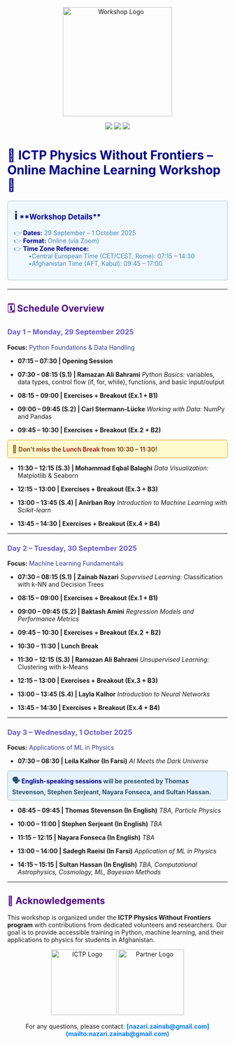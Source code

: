 <p align="center">
  <img src="images/workshop-logo.png" alt="Workshop Logo" width="250"/>
</p>

<p align="center">
  <img src="https://img.shields.io/badge/Python-3.7-blue?style=for-the-badge&logo=python&logoColor=white"/>
  <img src="https://img.shields.io/badge/Zoom-Online-purple?style=for-the-badge&logo=zoom&logoColor=white"/>
  <img src="https://img.shields.io/badge/License-MIT-green?style=for-the-badge"/>
</p>

# <span style="color:#00008B;">🌟 ICTP Physics Without Frontiers – Online Machine Learning Workshop 🌟</span>

<div style="background-color: #F0F8FF; border: 1px solid #B0C4DE; padding: 15px; border-radius: 5px; margin-bottom: 20px;">
  <p style="color: #00008B; font-weight: bold; margin: 0; font-size: 1.2em;">
    <span style="font-size: 1.5em;">ℹ️</span> **Workshop Details**
  </p>
  <ul style="color: #4682B4; list-style-type: '👉 '; padding-left: 20px;">
    <li><strong style="color: #00008B;">Dates:</strong> 29 September – 1 October 2025</li>
    <li><strong style="color: #00008B;">Format:</strong> Online (via Zoom)</li>
    <li><strong style="color: #00008B;">Time Zone Reference:</strong>
      <ul style="list-style-type: '•'; padding-left: 20px;">
        <li>Central European Time (CET/CEST, Rome): 07:15 – 14:30</li>
        <li>Afghanistan Time (AFT, Kabul): 09:45 – 17:00</li>
      </ul>
    </li>
  </ul>
</div>

---

## <span style="color:#4B0082;">🗓️ Schedule Overview</span>

### <span style="color:#6A5ACD;">Day 1 – Monday, 29 September 2025</span>
**Focus:** <span style="color:#363690;">Python Foundations & Data Handling</span>

- **07:15 – 07:30 | Opening Session**

- **07:30 – 08:15 (S.1) | Ramazan Ali Bahrami**
  *Python Basics:* variables, data types, control flow (if, for, while), functions, and basic input/output

- **08:15 – 09:00 | Exercises + Breakout (Ex.1 + B1)**

- **09:00 – 09:45 (S.2) | Carl Stermann-Lücke**
  *Working with Data:* NumPy and Pandas

- **09:45 – 10:30 | Exercises + Breakout (Ex.2 + B2)**

<div style="background-color: #FFFACD; border: 1px solid #DAA520; padding: 10px; border-radius: 5px; margin-top: 10px; margin-bottom: 10px;">
  <p style="color: #8B4513; margin: 0; font-weight: bold;">
    <span style="font-size: 1.2em;">🔔</span> Don't miss the <strong style="color: #B22222;">Lunch Break</strong> from 10:30 – 11:30!
  </p>
</div>

- **11:30 – 12:15 (S.3) | Mohammad Eqbal Balaghi**
  *Data Visualization:* Matplotlib & Seaborn

- **12:15 – 13:00 | Exercises + Breakout (Ex.3 + B3)**

- **13:00 – 13:45 (S.4) | Anirban Roy**
  *Introduction to Machine Learning with Scikit-learn*

- **13:45 – 14:30 | Exercises + Breakout (Ex.4 + B4)**

---

### <span style="color:#6A5ACD;">Day 2 – Tuesday, 30 September 2025</span>
**Focus:** <span style="color:#363690;">Machine Learning Fundamentals</span>

- **07:30 – 08:15 (S.1) | Zainab Nazari**
  *Supervised Learning:* Classification with k-NN and Decision Trees

- **08:15 – 09:00 | Exercises + Breakout (Ex.1 + B1)**

- **09:00 – 09:45 (S.2) | Baktash Amini**
  *Regression Models and Performance Metrics*

- **09:45 – 10:30 | Exercises + Breakout (Ex.2 + B2)**

- **10:30 – 11:30 | Lunch Break**

- **11:30 – 12:15 (S.3) | Ramazan Ali Bahrami**
  *Unsupervised Learning:* Clustering with k-Means

- **12:15 – 13:00 | Exercises + Breakout (Ex.3 + B3)**

- **13:00 – 13:45 (S.4) | Layla Kalhor**
  *Introduction to Neural Networks*

- **13:45 – 14:30 | Exercises + Breakout (Ex.4 + B4)**

---

### <span style="color:#6A5ACD;">Day 3 – Wednesday, 1 October 2025</span>
**Focus:** <span style="color:#363690;">Applications of ML in Physics</span>

- **07:30 – 08:30 | Leila Kalhor (In Farsi)**
  *AI Meets the Dark Universe*

<div style="background-color: #E6F3FF; border: 1px solid #A2B9BF; padding: 10px; border-radius: 5px; margin-top: 10px; margin-bottom: 10px;">
  <p style="color: #31516A; margin: 0; font-weight: bold;">
    <span style="font-size: 1.2em;">🗣️</span> <strong style="color: #00008B;">English-speaking sessions</strong> will be presented by Thomas Stevenson, Stephen Serjeant, Nayara Fonseca, and Sultan Hassan.
  </p>
</div>

- **08:45 – 09:45 | Thomas Stevenson (In English)**
  *TBA, Particle Physics*

- **10:00 – 11:00 | Stephen Serjeant (In English)**
  *TBA*

- **11:15 – 12:15 | Nayara Fonseca (In English)**
  *TBA*

- **13:00 – 14:00 | Sadegh Raeisi (In Farsi)**
  *Application of ML in Physics*

- **14:15 – 15:15 | Sultan Hassan (In English)**
  *TBA, Computational Astrophysics, Cosmology, ML, Bayesian Methods*

---

## <span style="color:#4B0082;">🙏 Acknowledgements</span>
This workshop is organized under the **ICTP Physics Without Frontiers program** with contributions from dedicated volunteers and researchers. Our goal is to provide accessible training in Python, machine learning, and their applications to physics for students in Afghanistan.

<p align="center">
  <img src="images/ictp-logo.png" alt="ICTP Logo" width="150"/>
  <img src="images/partner-logo.png" alt="Partner Logo" width="150"/>
</p>

<p align="center">
  For any questions, please contact: <strong style="color: #007BFF;">[nazari.zainab@gmail.com](mailto:nazari.zainab@gmail.com)</strong>
</p>
